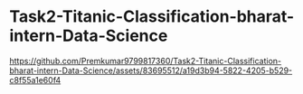 # Task2-Titanic-Classification-bharat-intern-Data-Science

https://github.com/Premkumar9799817360/Task2-Titanic-Classification-bharat-intern-Data-Science/assets/83695512/a19d3b94-5822-4205-b529-c8f55a1e60f4


